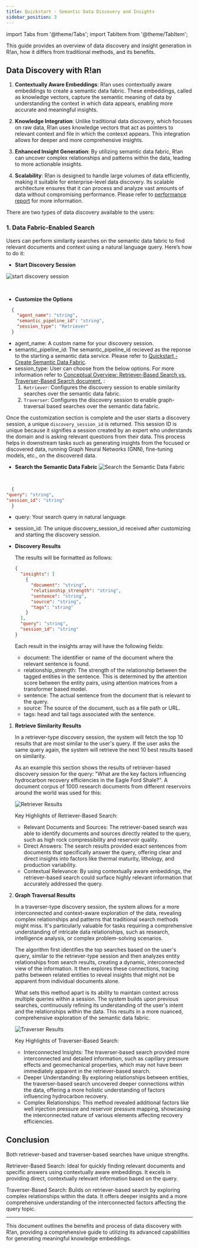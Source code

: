 ```yaml
---
title: Quickstart - Semantic Data Discovery and Insights
sidebar_position: 3
---
```


import Tabs from '@theme/Tabs';
import TabItem from '@theme/TabItem';

This guide provides an overview of data discovery and insight generation in R!an, how it differs from traditional methods, and its benefits. 

## Data Discovery with R!an

1. **Contextually Aware Embeddings**: R!an uses contextually aware embeddings to create a semantic data fabric. These embeddings, called as knowledge vectors, capture the semantic meaning of data by understanding the context in which data appears, enabling more accurate and meaningful insights.

2. **Knowledge Integration**: Unlike traditional data discovery, which focuses on raw data, R!an uses knowledge vectors that act as pointers to relevant context and file in which the contesxt appears. This integration allows for deeper and more comprehensive insights.

3. **Enhanced Insight Generation**: By utilizing semantic data fabric, R!an can uncover complex relationships and patterns within the data, leading to more actionable insights.

4. **Scalability**: R!an is designed to handle large volumes of data efficiently, making it suitable for enterprise-level data discovery. Its scalable architecture ensures that it can process and analyze vast amounts of data without compromising performance. Please refer to [performance report](../overview/performance_report.md) for more information.


  There are two types of data discovery available to the users:

  ### 1. Data Fabric-Enabled Search

  Users can perform similarity searches on the semantic data fabric to find relevant documents and context using a natural language query. Here’s how to do it:

  - **Start Discovery Session**

  ![start discovery session](../assets/get-started/start_discovery_session.png)

  <br>

  - **Customize the Options**

  ```json
    {
      "agent_name": "string",
      "semantic_pipeline_id": "string",
      "session_type": "Retriever"
    }
  ```

  - agent_name: A custom name for your discovery session. 
  - semantic_pipeline_id: The semantic_pipeline_id recieved as the reponse to the starting a semantic data service. Please refer to [Quickstart - Create Semantic Data Fabric](../get-started/quickstart-2.md).
  - session_type: User can choose from the below options. For more information refer to [Conceptual Overview: Retriever-Based Search vs. Traverser-Based Search document.](../guides/retriever_traversar_review.md) :
    1. `Retriever`: Configures the discovery session to enable similarity searches over the semantic data fabric.
    2. `Traverser`: Configures the discovery session to enable graph-traversal based searches over the semantic data fabric.
  
  Once the customization section is complete and the user starts a discovery session, a unique `discovery_session_id` is returned. This session ID is unique because it signifies a session created by an expert who understands the domain and is asking relevant questions from their data. This process helps in downstream tasks such as generating insights from the focused or discovered data, running Graph Neural Networks (GNN), fine-tuning models, etc., on the discovered data.

  - **Search the Semantic Data Fabric**
  ![Search the Semantic Data Fabric](../assets/get-started/discovery_search.png)

  <br>

  ```json
    {
  "query": "string",
  "session_id": "string"
    }
  ```
  - query: Your search query in natural language.
  - session_id: The unique discovery_session_id received after customizing and starting the discovery session.

  - **Discovery Results**
      
      The results will be formatted as follows:
      ```json
      {
        "insights": [
          {
            "document": "string",
            "relationship_strength": "string",
            "sentence": "string",
            "source": "string",
            "tags": "string"
          }
        ],
        "query": "string",
        "session_id": "string"
      }
      ```
    Each result in the insights array will have the following fields:

      - document: The identifier or name of the document where the relevant sentence is found.
      - relationship_strength: The strength of the relationship between the tagged entities in the sentence. This is determined by the attention score between the entity pairs, using attention matrices from a transformer based model.
      - sentence: The actual sentence from the document that is relevant to the query.
      - source: The source of the document, such as a file path or URL.
      - tags: head and tail tags associated with the sentence.


  1. **Retrieve Similarity Results**
      
      In a retriever-type discovery session, the system will fetch the top 10 results that are most similar to the user's query. If the user asks the same query again, the system will retrieve the next 10 best results based on similarity.
      
      As an example this section shows the results of retriever-based discovery session for the query: "What are the key factors influencing hydrocarbon recovery efficiencies in the Eagle Ford Shale?". A document corpus of 1000 research documents from different reservoirs around the world was used for this:

     ![Retriever Results](../assets/get-started/embedding_based_search.png)
     <br>

      Key Highlights of Retriever-Based Search:

      - Relevant Documents and Sources: The retriever-based search was able to identify documents and sources directly related to the query, such as high rock compressibility and reservoir quality.
      - Direct Answers: The search results provided exact sentences from documents that specifically answer the query, offering clear and direct insights into factors like thermal maturity, lithology, and production variability.
      - Contextual Relevance: By using contextually aware embeddings, the retriever-based search could surface highly relevant information that accurately addressed the query.


  2. **Graph Traversal Results**
      
      In a traverser-type discovery session, the system allows for a more interconnected and context-aware exploration of the data, revealing complex relationships and patterns that traditional search methods might miss. It's particularly valuable for tasks requiring a comprehensive understanding of intricate data relationships, such as research, intelligence analysis, or complex problem-solving scenarios.

      The algorithm first identifies the top searches based on the user's query, similar to the retriever-type session and then analyzes entity relationships from search results, creating a dynamic, interconnected view of the information. It then explores these connections, tracing paths between related entities to reveal insights that might not be apparent from individual documents alone.

      What sets this method apart is its ability to maintain context across multiple queries within a session. The system builds upon previous searches, continuously refining its understanding of the user's intent and the relationships within the data. This results in a more nuanced, comprehensive exploration of the semantic data fabric.

      ![Traverser Results](../assets/get-started/traverser_based_search.png)
      <br>

      Key Highlights of Traverser-Based Search:

        - Interconnected Insights: The traverser-based search provided more interconnected and detailed information, such as capillary pressure effects and geomechanical properties, which may not have been immediately apparent in the retriever-based search.
        - Deeper Understanding: By exploring relationships between entities, the traverser-based search uncovered deeper connections within the data, offering a more holistic understanding of factors influencing hydrocarbon recovery.
        - Complex Relationships: This method revealed additional factors like well injection pressure and reservoir pressure mapping, showcasing the interconnected nature of various elements affecting recovery efficiencies.
      


## Conclusion
  Both retriever-based and traverser-based searches have unique strengths.
  
  Retriever-Based Search: Ideal for quickly finding relevant documents and specific answers using contextually aware embeddings. It excels in providing direct, contextually relevant information based on the query.
  
  Traverser-Based Search: Builds on retriever-based search by exploring complex relationships within the data. It offers deeper insights and a more comprehensive understanding of the interconnected factors affecting the query topic.



---

This document outlines the benefits and process of data discovery with R!an, providing a comprehensive guide to utilizing its advanced capabilities for generating meaningful knowledge embeddings.